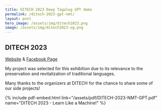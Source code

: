 ```yaml
---
title: DITECH 2023 Deep Tagalog GPT demo
permalink: /ditech-2023-gpt-nmt/
layout: post
hero_image: /assets/img/ditech2023.png
image: /assets/img/ditech2023-og.png
---
```


## DITECH 2023

[Website](https://www.dlsu.edu.ph/conferences/ditech-fair/)
&
[Facebook Page](https://web.facebook.com/DITECHFair)

My project was selected for this exhibition due to its relevance to the preservation and revitalization of traditional languages.

Many thanks to the organizers at DITECH for the chance to share some of our side projects!

{% include pdf-embed.html link="/assets/pdf/DITECH-2023-NMT-GPT.pdf" name="DITECH 2023 - Learn Like a Machine!" %}